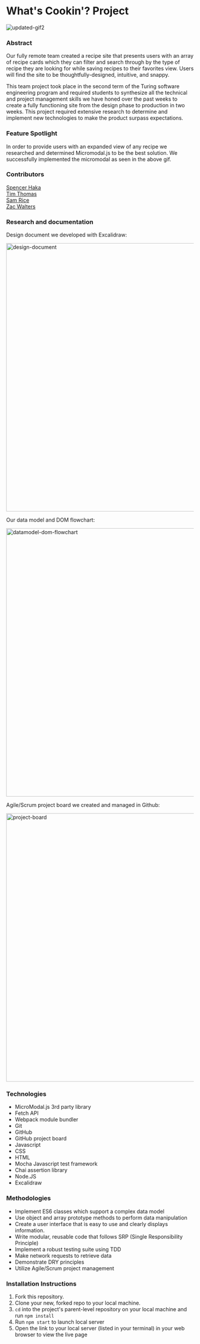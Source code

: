 # What's Cookin'? Project
![updated-gif2](https://user-images.githubusercontent.com/110144802/197660748-5159af50-94ee-41e9-87cb-f0784e46272d.gif)

### Abstract
Our fully remote team created a recipe site that presents users with an array of recipe cards which they can filter and search through by the type of recipe they are looking for while saving recipes to their favorites view. Users will find the site to be thoughtfully-designed, intuitive, and snappy. 

This team project took place in the second term of the Turing software engineering program and required students to synthesize all the technical and project management skills we have honed over the past weeks to create a fully functioning site from the design phase to production in two weeks. This project required extensive research to determine and implement new technologies to make the product surpass expectations. 

### Feature Spotlight
In order to provide users with an expanded view of any recipe we researched and determined Micromodal.js to be the best solution. We successfully implemented the micromodal as seen in the above gif. 

### Contributors
[Spencer Haka](https://github.com/Speekins)\
[Tim Thomas](https://github.com/nalito223)\
[Sam Rice](https://github.com/sam-rice)\
[Zac Walters](https://github.com/zacwalters4)

### Research and documentation 
Design document we developed with Excalidraw: 

<img width="721" alt="design-document" src="https://user-images.githubusercontent.com/110144802/197453877-d2a7e9bf-8101-469c-a3d1-78357162ab3c.png">

Our data model and DOM flowchart:

<img width="721" alt="datamodel-dom-flowchart" src="https://user-images.githubusercontent.com/110144802/197453843-48b590fb-aa9b-49c7-b5c8-ca69880ec131.png">

Agile/Scrum project board we created and managed in Github:

<img width="721" alt="project-board" src="https://user-images.githubusercontent.com/110144802/197453829-63de494b-d4f5-4438-9d22-38b9bccbe7b8.png">


### Technologies
- MicroModal.js 3rd party library
- Fetch API 
- Webpack module bundler 
- Git
- GitHub 
- GitHub project board 
- Javascript
- CSS 
- HTML 
- Mocha Javascript test framework
- Chai assertion library 
- Node.JS
- Excalidraw 

### Methodologies
- Implement ES6 classes which support a complex data model
- Use object and array prototype methods to perform data manipulation
- Create a user interface that is easy to use and clearly displays information.
- Write modular, reusable code that follows SRP (Single Responsibility Principle)
- Implement a robust testing suite using TDD
- Make network requests to retrieve data
- Demonstrate DRY principles 
- Utilize Agile/Scrum project management 

### Installation Instructions
1. Fork this repository.
2. Clone your new, forked repo to your local machine.
3. `cd` into the project's parent-level repository on your local machine and run `npm install`
4. Run `npm start` to launch local server 
5. Open the link to your local server (listed in your terminal) in your web browser to view the live page
